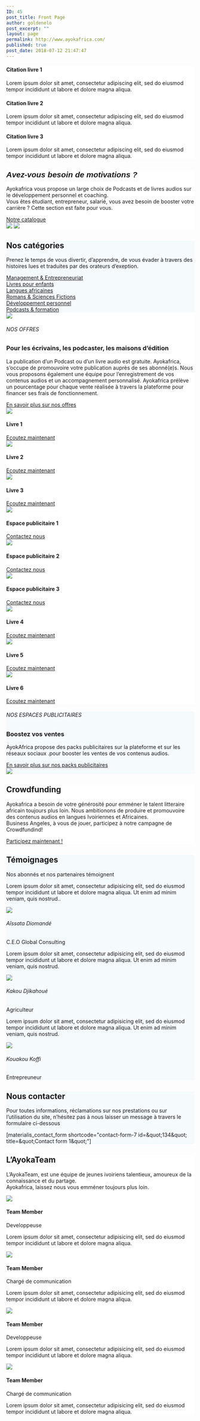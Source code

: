 ```yaml
---
ID: 45
post_title: Front Page
author: goldenelo
post_excerpt: ""
layout: page
permalink: http://www.ayokafrica.com/
published: true
post_date: 2018-07-12 21:47:47
---
```

<div  data-label="Overlappable" data-id="overlappable--1" data-export-id="overlappable-5-materialis" data-category="overlappable" class="overlappable-5-materialis content-section content-section-spacing-large" data-overlap="true" id="overlappable-1" style="background-color: rgb(255, 255, 255);"><div  class="gridContainer"> <div  data-type="row" class="row spaced-cols "><div  class="col-sm-6 col-md-4 "> <div  class="card mdc-elevation--z3 row-card"><div  class="row"> <div  class="col-sm-fit icon-col"><i  class="color1 icon mdi mdi-book-multiple-variant reverse round big"></i></div> <div  class="col-sm" data-type="column"><h4  class="color-black">Citation livre 1</h4> <p  class="">Lorem ipsum dolor sit amet, consectetur adipiscing elit, sed do eiusmod tempor incididunt ut labore et dolore magna aliqua.</p></div> </div></div> </div> <div  class="col-sm-6 col-md-4 "> <div  class="card mdc-elevation--z3 row-card"> <div  class="row"> <div  class="col-sm-fit icon-col"> <i  class="color1 icon mdi mdi-book-open-page-variant reverse round big"></i></div> <div  class="col-sm" data-type="column"><h4  class="color-black">Citation livre 2</h4> <p  class="">Lorem ipsum dolor sit amet, consectetur adipiscing elit, sed do eiusmod tempor incididunt ut labore et dolore magna aliqua.</p></div> </div></div> </div> <div  class="col-sm-6 col-md-4 "> <div  class="card mdc-elevation--z3 row-card"> <div  class="row"> <div  class="col-sm-fit icon-col"> <i  class="color1 icon mdi mdi-audiobook reverse round big"></i></div> <div  class="col-sm" data-type="column"><h4  class="color-black">Citation livre 3</h4> <p  class="">Lorem ipsum dolor sit amet, consectetur adipiscing elit, sed do eiusmod tempor incididunt ut labore et dolore magna aliqua.</p></div> </div></div> </div></div> </div></div><div  data-label="About" data-id="about--2" data-export-id="about-4" data-category="about" class="about-4 content-section content-section-spacing-large" id="about-2" style="background-color: rgb(255, 255, 255);"><div  class="gridContainer"> <div  class="row middle-sm text-center"><div  class="col-sm-5 space-bottom-xs" data-type="column">  <h2  class=""><font  face="Playfair Display, sans-serif"><b ><i >Avez-vous besoin de motivations ?</i></b></font></h2> <p  class="">Ayokafrica vous propose un large choix de Podcasts et de livres audios sur le développement personnel et coaching.<br >Vous êtes étudiant, entrepreneur, salarié, vous avez besoin de booster votre carrière ? Cette section est faite pour vous.</p> <a  class="button big color1 mdc-ripple-upgraded" href="http://www.ayokafrica.com/www.ayokafrica.com/catalogue" target="_self" data-cp-link="1" style="--mdc-ripple-fg-size: 120.164px; --mdc-ripple-fg-scale: 1.80823;">Notre catalogue</a></div> <div  class="col-sm-7 flexbox center-xs middle-xs image-group-2-img padding-top-bottom"> <img  class="img-1 rounded mdc-elevation--z10" data-size="250x200" src="http://www.ayokafrica.com/wp-content/uploads/2018/07/cropped-athlete-1840437_1920-1.jpg"> <img  class="img-2 rounded mdc-elevation--z10" data-size="220x170" src="http://www.ayokafrica.com/wp-content/uploads/2018/07/cropped-macbook-2617385_1920-Copie-1.jpg"></div> </div></div> </div><div  data-label="Features" data-id="features--1" data-export-id="features-10-materialis" data-category="features" class="features-10m content-section-spacing-large content-section" id="features-1" style="background-color: rgb(245, 250, 253);"><div  class="gridContainer"> <div  class="row"><div  class="section-title-col" data-type="column"> <h2  class="">Nos catégories</h2> <p  class="">Prenez le temps de vous divertir, d’apprendre, de vous évader à travers des histoires lues et traduites par des orateurs d’exeption.</p></div> </div> <div  class="row "> <div  class="col-md-10 col-md-offset-1 "> <div  class="row space-top spaced-cols content-center-sm" data-type="row"> <div  class="col-md-4 col-sm-6 col-sm-offset-0 col-xs-10 col-xs-offset-1"> <div  class="card no-radius mdc-elevation--z1 y-move bg-color-white padding-24 bordered" data-type="column"> <i  class="mdi icon color1 mdi-chart-areaspline reverse round big"></i> <a  class="link" href="#" target="_self" data-cp-link="1">Management &amp; Entrepreneuriat</a></div> </div> <div  class="col-md-4 col-sm-6 col-sm-offset-0 col-xs-10 col-xs-offset-1"> <div  class="card no-radius mdc-elevation--z1 y-move bg-color-white padding-24 bordered" data-type="column"> <i  class="mdi icon color1 mdi-human-child reverse round big"></i> <a  class="link" href="#" target="_self" data-cp-link="1">Livres pour enfants</a></div> </div> <div  class="col-md-4 col-sm-6 col-sm-offset-0 col-xs-10 col-xs-offset-1"> <div  class="card no-radius mdc-elevation--z1 y-move bg-color-white padding-24 bordered" data-type="column"> <i  class="mdi icon color1 mdi-apple-keyboard-command reverse round big"></i> <a  class="link" href="#" target="_self" data-cp-link="1">Langues africaines</a></div> </div> <div  class="col-md-4 col-sm-6 col-sm-offset-0 col-xs-10 col-xs-offset-1"> <div  class="card no-radius mdc-elevation--z1 y-move bg-color-white padding-24 bordered" data-type="column"> <i  class="mdi icon color1 mdi-book-open-page-variant reverse round big"></i> <a  class="link" href="#" target="_self" data-cp-link="1">Romans &amp; Sciences Fictions</a></div> </div> <div  class="col-md-4 col-sm-6 col-sm-offset-0 col-xs-10 col-xs-offset-1"> <div  class="card no-radius mdc-elevation--z1 y-move bg-color-white padding-24 bordered" data-type="column"> <i  class="mdi icon color1 mdi-run-fast reverse round big"></i> <a  class="link" href="#" target="_self" data-cp-link="1">Développement personnel</a></div> </div> <div  class="col-md-4 col-sm-6 col-sm-offset-0 col-xs-10 col-xs-offset-1"> <div  class="card no-radius mdc-elevation--z1 y-move bg-color-white padding-24 bordered" data-type="column"> <i  class="mdi icon color1 mdi-audiobook reverse round big"></i> <a  class="link" href="#" target="_self" data-cp-link="1">     Podcasts &amp; formation     </a></div> </div></div> </div></div> </div></div><div  data-label="Content" data-id="content--1" data-export-id="content-7-materialis" data-category="content" class="content-7m content-section-spacing-large content-section" id="content-1" style="background-color: rgb(255, 255, 255);"><div  class="gridContainer"> <div  class="row middle-sm"><div  class="col-md-6 col-xs-12 col-sm-6 col-padding-small-xs"> <img  class="mdc-elevation--z13 img-rounded" src="http://www.ayokafrica.com/wp-content/uploads/2018/07/cropped-70A4F8AADBC74D89844DFAEDF208120F-1.jpg"></div> <div  class="col-md-5 col-md-offset-1 col-xs-12 col-sm-6 content-left-sm col-padding-small-xs" data-type="column"><h6  class="upper">NOS OFFRES</h6> <h3  class="space-bottom">Pour les écrivains, les podcaster, les maisons d’édition</h3> <p  class="space-top">La publication d’un Podcast ou d’un livre audio est gratuite. Ayokafrica, s’occupe de promouvoire votre publication auprès de ses abonné(e)s. Nous vous proposons également une équipe pour l’enregistrement de vos contenus audios et un accompagnement personnalisé. Ayokafrica prélève un pourcentage pour chaque vente réalisée à travers la plateforme pour financer ses frais de fonctionnement.</p> <a  href="#" class="button read-more link color1 space-top negative-margin mdc-ripple-upgraded" target="_self" data-cp-link="1" style="--mdc-ripple-fg-size: 138.314px; --mdc-ripple-fg-scale: 1.76387;">En savoir plus sur nos offres<i  class="mdi mdi-arrow-right-thick"></i></a></div> </div></div> </div><div  data-label="Portfolio" data-id="portfolio--1" data-export-id="portfolio-1-materialis" data-category="portfolio" class="portfolio-1-materialis content-section" id="portfolio-1" style="background-color: rgb(255, 255, 255);"><div > <div  class="row text-center" data-type="row" data-fixed="true"><div  class="col-md-4 col-sm-6 col-xs-12 no-gutter-col"> <div  class="contentswap-effect" data-hover-fx="portfolio-1"><div  class="initial-image"> <img  data-size="600x354" src="http://www.ayokafrica.com/wp-content/uploads/2018/07/cropped-Raharimanana-revenir_0-1.jpg"></div> <div  class="overlay bg-color-black"></div> <div  class="swap-inner col-xs-12"> <div  class="row full-height-row middle-xs"> <div  class="col-xs-12 text-center white-text"> <h4  class="font-500">Livre 1</h4> <a  class="button color-white mdc-ripple-upgraded" href="#" target="_self" data-cp-link="1" style="--mdc-ripple-fg-size: 104.836px; --mdc-ripple-fg-scale: 1.80517;">Ecoutez maintenant</a></div> </div></div> </div></div> <div  class="col-md-4 col-sm-6 col-xs-12 no-gutter-col"><div  class="contentswap-effect" data-hover-fx="portfolio-1"> <div  class="initial-image"> <img  data-size="600x354" src="http://www.ayokafrica.com/wp-content/uploads/2018/07/cropped-carol-beckwith-visages-d-afrique-o-2845822960-0-3.jpg"></div> <div  class="overlay bg-color-black"></div> <div  class="swap-inner col-xs-12"> <div  class="row full-height-row middle-xs"> <div  class="col-xs-12 text-center white-text"> <h4  class="font-500">Livre 2</h4> <a  class="button color-white mdc-ripple-upgraded" href="#" target="_self" data-cp-link="1" style="--mdc-ripple-fg-size: 104.836px; --mdc-ripple-fg-scale: 1.80517;">Ecoutez maintenant</a></div> </div></div> </div></div> <div  class="col-md-4 col-sm-6 col-xs-12 no-gutter-col"><div  class="contentswap-effect" data-hover-fx="portfolio-1"> <div  class="initial-image"> <img  data-size="600x354" src="http://www.ayokafrica.com/wp-content/uploads/2018/07/cropped-003484-2.jpg"></div> <div  class="overlay bg-color-black"></div> <div  class="swap-inner col-xs-12"> <div  class="row full-height-row middle-xs"> <div  class="col-xs-12 text-center white-text"> <h4  class="font-500">Livre 3</h4> <a  class="button color-white mdc-ripple-upgraded" href="#" target="_self" data-cp-link="1" style="--mdc-ripple-fg-size: 104.836px; --mdc-ripple-fg-scale: 1.80517;">Ecoutez maintenant</a></div> </div></div> </div></div> <div  class="col-md-4 col-sm-6 col-xs-12 no-gutter-col"><div  class="contentswap-effect" data-hover-fx="portfolio-1"> <div  class="initial-image"> <img  data-size="600x354" src="http://www.ayokafrica.com/wp-content/plugins/materialis-companion/theme-data/materialis/sections/images/image-4.png"></div> <div  class="overlay bg-color-black"></div> <div  class="swap-inner col-xs-12"> <div  class="row full-height-row middle-xs"> <div  class="col-xs-12 text-center white-text"> <h4  class="font-500">Espace publicitaire 1</h4> <a  class="button color-white mdc-ripple-upgraded" href="#" target="_self" data-cp-link="1" style="--mdc-ripple-fg-size: 87.4568px; --mdc-ripple-fg-scale: 1.84263;">Contactez nous</a></div> </div></div> </div></div> <div  class="col-md-4 col-sm-6 col-xs-12 no-gutter-col"><div  class="contentswap-effect" data-hover-fx="portfolio-1"> <div  class="initial-image"> <img  data-size="600x354" src="http://www.ayokafrica.com/wp-content/plugins/materialis-companion/theme-data/materialis/sections/images/image-5.png"></div> <div  class="overlay bg-color-black"></div> <div  class="swap-inner col-xs-12"> <div  class="row full-height-row middle-xs"> <div  class="col-xs-12 text-center white-text"> <h4  class="font-500">Espace publicitaire 2</h4> <a  class="button color-white mdc-ripple-upgraded" href="#" target="_self" data-cp-link="1" style="--mdc-ripple-fg-size: 87.4568px; --mdc-ripple-fg-scale: 1.84263;">Contactez nous</a></div> </div></div> </div></div> <div  class="col-md-4 col-sm-6 col-xs-12 no-gutter-col"><div  class="contentswap-effect" data-hover-fx="portfolio-1"> <div  class="initial-image"> <img  data-size="600x354" src="http://www.ayokafrica.com/wp-content/plugins/materialis-companion/theme-data/materialis/sections/images/image-7.png"></div> <div  class="overlay bg-color-black"></div> <div  class="swap-inner col-xs-12"> <div  class="row full-height-row middle-xs"> <div  class="col-xs-12 text-center white-text"> <h4  class="font-500">Espace publicitaire 3</h4> <a  class="button color-white mdc-ripple-upgraded" href="#" target="_self" data-cp-link="1" style="--mdc-ripple-fg-size: 87.4568px; --mdc-ripple-fg-scale: 1.84263;">Contactez nous</a></div> </div></div> </div></div> <div  class="col-md-4 col-sm-6 col-xs-12 no-gutter-col"><div  class="contentswap-effect" data-hover-fx="portfolio-1"> <div  class="initial-image"> <img  data-size="600x354" src="http://www.ayokafrica.com/wp-content/uploads/2018/07/cropped-headphones-690685_1920-1.jpg"></div> <div  class="overlay bg-color-black"></div> <div  class="swap-inner col-xs-12"> <div  class="row full-height-row middle-xs"> <div  class="col-xs-12 text-center white-text"> <h4  class="font-500">Livre 4</h4> <a  class="button color-white mdc-ripple-upgraded" href="#" target="_self" data-cp-link="1" style="--mdc-ripple-fg-size: 104.836px; --mdc-ripple-fg-scale: 1.80517;">Ecoutez maintenant</a></div> </div></div> </div></div> <div  class="col-md-4 col-sm-6 col-xs-12 no-gutter-col"><div  class="contentswap-effect" data-hover-fx="portfolio-1"> <div  class="initial-image"> <img  data-size="600x354" src="http://www.ayokafrica.com/wp-content/uploads/2018/07/cropped-music-791187_1920-1.jpg"></div> <div  class="overlay bg-color-black"></div> <div  class="swap-inner col-xs-12"> <div  class="row full-height-row middle-xs"> <div  class="col-xs-12 text-center white-text"> <h4  class="font-500">Livre 5</h4> <a  class="button color-white mdc-ripple-upgraded" href="#" target="_self" data-cp-link="1" style="--mdc-ripple-fg-size: 104.836px; --mdc-ripple-fg-scale: 1.80517;">Ecoutez maintenant</a></div> </div></div> </div></div> <div  class="col-md-4 col-sm-6 col-xs-12 no-gutter-col"><div  class="contentswap-effect" data-hover-fx="portfolio-1"> <div  class="initial-image"> <img  data-size="600x354" src="http://www.ayokafrica.com/wp-content/uploads/2018/07/cropped-afrique_noire-1.jpg"></div> <div  class="overlay bg-color-black"></div> <div  class="swap-inner col-xs-12"> <div  class="row full-height-row middle-xs"> <div  class="col-xs-12 text-center white-text"> <h4  class="font-500">Livre 6</h4> <a  class="button color-white mdc-ripple-upgraded" href="#" target="_self" data-cp-link="1" style="--mdc-ripple-fg-size: 104.836px; --mdc-ripple-fg-scale: 1.80517;">Ecoutez maintenant</a></div> </div></div> </div></div> </div></div> </div><div  data-label="Content" data-id="content--2" data-export-id="content-8-materialis" data-category="content" class="content-8m content-section-spacing-large content-section" id="content-2" style="background-color: rgb(245, 250, 253);"><div  class="gridContainer"> <div  class="row middle-sm"><div  class="col-md-5 col-xs-12 col-sm-6 space-bottom-xs" data-type="column"> <h6  class="upper">NOS ESPACES PUBLICITAIRES</h6> <h3  class="">Boostez vos ventes</h3> <p  class="space-top">AyokAfrica propose des packs publicitaires sur la plateforme et sur les réseaux sociaux .pour booster les ventes de vos contenus audios.</p> <a  href="#" class="button read-more link color1 space-top negative-margin mdc-ripple-upgraded" target="_self" data-cp-link="1" style="--mdc-ripple-fg-size: 190.868px; --mdc-ripple-fg-scale: 1.73218;">En savoir plus sur nos packs publicitaires<i  class="mdi mdi-arrow-right-thick"></i></a> </div> <div  class="col-md-6 col-md-offset-1 col-xs-12 col-sm-6"> <img  class="mdc-elevation--z9 rounded" src="http://www.ayokafrica.com/wp-content/uploads/2018/07/cropped-digital-marketing-1433427_1920-1.jpg"></div> </div></div> </div><div  data-label="Cta" data-id="cta--1" data-export-id="cta-1-materialis" data-category="cta" class="content-relative content-section content-section-spacing-large cta-1-materialis section-title-col-white-text" id="cta-1" data-parallax-depth="20" data-ovid="1" style="background-color: rgb(255, 255, 255); background-image: url(&quot;http://www.ayokafrica.com/wp-content/uploads/2018/07/headphones-338492_1920.jpg&quot;); background-size: cover; background-position: center top;"><div  class=""> <div  class="row text-center col-sm-padding-medium"><div  class="col-md-6 col-md-offset-3 col-xs-10 col-xs-offset-1 card mdc-elevation--z3 box-padding-lr-small"> <div  data-type="column" class=""><h2  class="">Crowdfunding</h2> <p  class="">Ayokafrica a besoin de votre générosité pour emméner le talent litteraire africain toujours plus loin. Nous ambitionons de produire et promouvoire des contenus audios en langues Ivoiriennes et Africaines.<br >Business Angeles, à vous de jouer, participez à notre campagne de Crowdfundind!</p> <a  class="button big color1 mdc-elevation--z1 mdc-ripple-upgraded" href="http://www.ayokafrica.com/www.ayokafrica.com/donate" target="_self" data-cp-link="1" style="--mdc-ripple-fg-size: 152.57px; --mdc-ripple-fg-scale: 1.76864;">Participez maintenant !</a></div> </div></div> </div></div><div  data-label="Testimonials" data-id="testimonials--1" data-export-id="testimonials-1-materialis" data-category="testimonials" class="testimonials-1m content-section content-section-spacing" id="testimonials-1" style="background-color: rgb(245, 250, 253);"><div  class="gridContainer"> <div  class="row space-bottom-small"><div  data-type="column" class="section-title-col"> <h2  class="">Témoignages</h2><p  class="lead">Nos abonnés et nos partenaires témoignent</p> </div> </div> <div  class="row spaced-cols content-left-sm" data-type="row"> <div  class="col-xs-12 col-sm-4 col-md-4"> <div  class="card mdc-elevation--z3 small-padding no-border"> <div  class="row space-bottom-small"> <div  class="testimonial-body col-xs-12" data-type="column"> <p  class="">Lorem ipsum dolor sit amet, consectetur adipisicing elit, sed do eiusmod tempor incididunt ut labore et dolore magna aliqua. Ut enim ad minim veniam, quis nostrud..</p></div> </div> <div  class="row middle-xs f-align"> <div  class="col-xs-fit col-sm-12 col-md-fit space-bottom-image"> <img  data-fixed-elevation="true" class="round image-70 mdc-elevation--z3" src="http://www.ayokafrica.com/wp-content/uploads/2018/07/cropped-cropped-AyokaAfrika-cover-100x100.jpg"></div> <div  class="col-xs-fit col-sm-12 col-md-fit info no-padding-left" data-type="column"><h6  class="font-700">Aîssata Diomandé</h6> <p  class="small font-300">C.E.O Global Consulting</p></div> </div></div> </div> <div  class="col-xs-12 col-sm-4 col-md-4"> <div  class="card mdc-elevation--z3 small-padding no-border"> <div  class="row space-bottom-small"> <div  class="testimonial-body col-xs-12" data-type="column"> <p  class="">Lorem ipsum dolor sit amet, consectetur adipisicing elit, sed do eiusmod tempor incididunt ut labore et dolore magna aliqua. Ut enim ad minim veniam, quis nostrud.</p></div> </div> <div  class="row middle-xs f-align"> <div  class="col-xs-fit col-sm-12 col-md-fit space-bottom-image"> <img  data-fixed-elevation="true" class="round image-70 mdc-elevation--z3" src="http://www.ayokafrica.com/wp-content/uploads/2018/07/cropped-WhatsApp-Image-2018-07-20-at-14.40.37.jpeg"></div> <div  class="col-xs-fit col-sm-12 col-md-fit info no-padding-left" data-type="column"><h6  class="font-700">Kakou Djikahoué</h6> <p  class="small font-300">Agriculteur&nbsp;</p></div> </div></div> </div> <div  class="col-xs-12 col-sm-4 col-md-4"> <div  class="card mdc-elevation--z3 small-padding no-border"> <div  class="row space-bottom-small"> <div  class="testimonial-body col-xs-12" data-type="column"> <p  class="">Lorem ipsum dolor sit amet, consectetur adipisicing elit, sed do eiusmod tempor incididunt ut labore et dolore magna aliqua. Ut enim ad minim veniam, quis nostrud.</p></div> </div> <div  class="row middle-xs f-align"> <div  class="col-xs-fit col-sm-12 col-md-fit space-bottom-image"> <img  data-fixed-elevation="true" class="round image-70 mdc-elevation--z3" src="http://www.ayokafrica.com/wp-content/uploads/2018/07/cropped-uti-nwachukwu-Nigeria-top-africains-les-plus-beaux-kabibi-magazine.jpg"></div> <div  class="col-xs-fit col-sm-12 col-md-fit info no-padding-left" data-type="column"><h6  class="font-700">Kouakou Koffi</h6> <p  class="small font-300">Entrepreuneur</p></div> </div></div> </div></div> </div></div><div  data-label="Contact" data-id="contact--1" data-export-id="contact-1" data-category="contact" class="contact-1 content-section content-section-spacing-large content-relative white-text" data-parallax-depth="20" id="contact-1" style="background-color: rgb(245, 250, 253);"><div  class="gridContainer"> <div  class="row text-center"><div  class="section-title-col" data-type="column"> <h2  class="">Nous contacter</h2> <p  class="lead">Pour toutes informations, réclamations sur nos prestations ou sur l’utilisation du site, n’hésitez pas à nous laisser un message à travers le formulaire ci-dessous</p></div> </div> <div  class="row text-center"> <div  class="col-xs-12 col-sm-8 col-sm-offset-2 contact-form-wrapper inline-info"> <div  class="card mdc-elevation--z3 col-padding-top"> <div  class="dark-text" data-content-shortcode="materialis_contact_form shortcode=&quot;contact-form-7 id=&amp;amp;quot;134&amp;amp;quot; title=&amp;amp;quot;Contact form 1&amp;amp;quot;&quot;" data-editable="true">[materialis_contact_form shortcode="contact-form-7 id=&amp;quot;134&amp;quot; title=&amp;quot;Contact form 1&amp;quot;"]</div></div> </div></div> </div></div><div  data-label="Team" data-id="team--1" data-export-id="team-8-materialis" data-category="team" class="team-8m content-section content-section-spacing-large" id="team-1" style="background-color: rgb(255, 255, 255);"><div  class="gridContainer"> <div  class="row space-bottom"><div  class="section-title-col" data-type="column"> <h2  class="">L’AyokaTeam</h2> <p  class="lead">L’AyokaTeam, est une équipe de jeunes ivoiriens talentieux, amoureux de la connaissance et du partage.<br >Ayokafrica, laissez nous vous emméner toujours plus loin.</p></div> </div> <div  class="row spaced-cols content-left-sm" data-type="row"> <div  class="col-sm-12 col-md-6"> <div  class="row"> <div  class="col-sm-6 col-md-6"> <div  class="card mdc-elevation--z3 no-radius image-holder"> <img  class="face no-margin-bottom" src="http://www.ayokafrica.com/wp-content/uploads/2018/07/cropped-AF5-1024x576-1.jpg"></div> </div> <div  class="col-sm-6 col-md-6"> <div  data-type="column" class="description-container use-section-text-color"> <h4  class="no-margin-bottom">Team Member</h4> <p  class="font-300">Developpeuse</p> <p  class="">Lorem ipsum dolor sit amet, consectetur adipisicing elit, sed do eiusmod tempor incididunt ut labore et dolore magna aliqua.</p> <div  class="social-icons-group col-no-padding" data-type="group"> <a  href="#"><i  class="mdi mdi-facebook social-icon"></i></a> <a  href="#"><i  class="mdi mdi-twitter social-icon"></i></a> <a  href="#"><i  class="mdi mdi-instagram social-icon"></i></a> <a  href="#"><i  class="mdi mdi-rss social-icon"></i></a></div> </div></div> </div></div> <div  class="col-sm-12 col-md-6"><div  class="row"> <div  class="col-sm-6 col-md-6"><div  class="card mdc-elevation--z3 no-radius image-holder"> <img  class="face no-margin-bottom" src="http://www.ayokafrica.com/wp-content/uploads/2018/07/cropped-SIC3A5LZ-large-1.jpg"></div> </div> <div  class="col-sm-6 col-md-6"> <div  data-type="column" class="description-container use-section-text-color"> <h4  class="no-margin-bottom">Team Member</h4> <p  class="font-300">Chargé de communication</p> <p  class="">Lorem ipsum dolor sit amet, consectetur adipisicing elit, sed do eiusmod tempor incididunt ut labore et dolore magna aliqua.</p> <div  class="social-icons-group col-no-padding" data-type="group"> <a  href="#"><i  class="mdi mdi-facebook social-icon"></i></a> <a  href="#"><i  class="mdi mdi-twitter social-icon"></i></a> <a  href="#"><i  class="mdi mdi-instagram social-icon"></i></a> <a  href="#"><i  class="mdi mdi-rss social-icon"></i></a></div> </div></div> </div></div> <div  class="col-sm-12 col-md-6"><div  class="row"> <div  class="col-sm-6 col-md-6"><div  class="card mdc-elevation--z3 no-radius image-holder"> <img  class="face no-margin-bottom" src="http://www.ayokafrica.com/wp-content/uploads/2018/07/cropped-Cheveux-afros-le-retour-du-naturel-1.jpg"></div> </div> <div  class="col-sm-6 col-md-6"> <div  data-type="column" class="description-container use-section-text-color"> <h4  class="no-margin-bottom">Team Member</h4> <p  class="font-300">Developpeuse</p> <p  class="">Lorem ipsum dolor sit amet, consectetur adipisicing elit, sed do eiusmod tempor incididunt ut labore et dolore magna aliqua.</p> <div  class="social-icons-group col-no-padding" data-type="group"> <a  href="#"><i  class="mdi mdi-facebook social-icon"></i></a> <a  href="#"><i  class="mdi mdi-twitter social-icon"></i></a> <a  href="#"><i  class="mdi mdi-instagram social-icon"></i></a> <a  href="#"><i  class="mdi mdi-rss social-icon"></i></a></div> </div></div> </div></div> <div  class="col-sm-12 col-md-6"><div  class="row"> <div  class="col-sm-6 col-md-6"><div  class="card mdc-elevation--z3 no-radius image-holder"> <img  class="face no-margin-bottom" src="http://www.ayokafrica.com/wp-content/uploads/2018/07/cropped-c6e212ee64adb56039ef451027b5b2bd-1.jpg"></div> </div> <div  class="col-sm-6 col-md-6"> <div  data-type="column" class="description-container use-section-text-color"> <h4  class="no-margin-bottom">Team Member</h4> <p  class="font-300">Chargé de communication</p> <p  class="">Lorem ipsum dolor sit amet, consectetur adipisicing elit, sed do eiusmod tempor incididunt ut labore et dolore magna aliqua.</p> <div  class="social-icons-group col-no-padding" data-type="group"> <a  href="#"><i  class="mdi mdi-facebook social-icon"></i></a> <a  href="#"><i  class="mdi mdi-twitter social-icon"></i></a> <a  href="#"><i  class="mdi mdi-instagram social-icon"></i></a> <a  href="#"><i  class="mdi mdi-rss social-icon"></i></a></div> </div></div> </div></div> </div></div> </div>